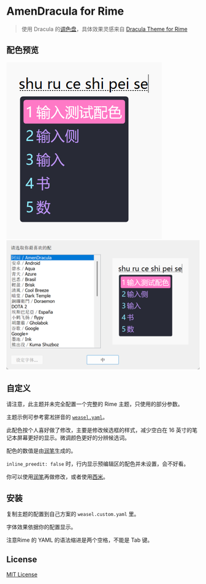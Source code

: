 # AmenDracula for Rime

> 使用 Dracula 的[调色盘](https://github.com/dracula/dracula-theme#color-palette)，具体效果灵感来自 [Dracula Theme for Rime](https://draculatheme.com/rime)

## 配色预览
![预览](color_scheme_AmenDracula.png)
![效果](界面风格设定.png)

## 自定义

请注意，此主题并未完全配置一个完整的 Rime 主题，只使用的部分参数。

主题示例可参考雾凇拼音的 [`weasel.yaml`](https://github.com/iDvel/rime-ice/blob/main/weasel.yaml)。

此配色按个人喜好做了修改，主要是修改候选框的样式，减少空白在 16 英寸的笔记本屏幕更好的显示。微调颜色更好的分辨候选词。

配色的数值是由[润笔](https://pdog18.github.io/rime-soak/#/theme)生成的。

`inline_preedit: false` 时，行内显示预编辑区的配色并未设置，会不好看。

你可以使用[润笔](https://pdog18.github.io/rime-soak/#/theme)再做修改，或者使用[西米](https://fxliang.github.io/RimeSeeMe/)。

## 安装

复制主题的配置到自己方案的 `weasel.custom.yaml` 里。

字体效果依据你的配置显示。

注意Rime 的 YAML 的语法缩进是两个空格，不能是 Tab 键。



## License

[MIT License](./LICENSE)
